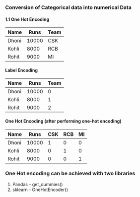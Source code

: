 ### Conversion of Categorical data into numerical Data

#### 1.1 One Hot Encoding

| Name  | Runs  | Team |
|-------|-------|------|
| Dhoni | 10000 | CSK  |
| Kohli | 8000  | RCB  |
| Rohit | 9000  | MI   |

#### Label Encoding

| Name  | Runs  | Team |
|-------|-------|------|
| Dhoni | 10000 | 0    |
| Kohli | 8000  | 1    |
| Rohit | 9000  | 2    |

#### One Hot Encoding (after performing one-hot encoding)

| Name  | Runs  | CSK | RCB | MI |
|-------|-------|-----|-----|----|
| Dhoni | 10000 | 1   | 0   | 0  |
| Kohli | 8000  | 0   | 1   | 0  |
| Rohit | 9000  | 0   | 0   | 1  |

### One Hot encoding can be achieved with two libraries
1. Pandas - get_dummies()
2. sklearn - OneHotEncoder()